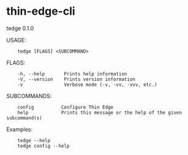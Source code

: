# thin-edge-cli

tedge 0.1.0

USAGE:

        tedge [FLAGS] <SUBCOMMAND>

FLAGS:

        -h, --help       Prints help information
        -V, --version    Prints version information
        -v               Verbose mode (-v, -vv, -vvv, etc.)

SUBCOMMANDS:

        config          Configure Thin Edge
        help            Prints this message or the help of the given subcommand(s)

Examples:

        tedge --help
        tedge config --help
